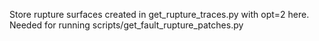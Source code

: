 Store rupture surfaces created in get_rupture_traces.py with opt=2 here. Needed for running scripts/get_fault_rupture_patches.py
